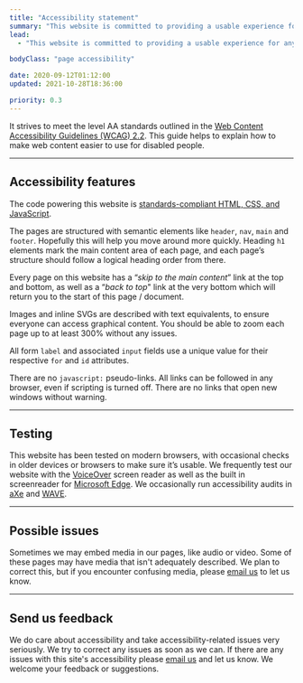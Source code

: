 ```yaml
---
title: "Accessibility statement"
summary: "This website is committed to providing a usable experience for anyone visiting it, regardless of technology or ability."
lead:
  - "This website is committed to providing a usable experience for anyone visiting it, regardless of technology or ability."

bodyClass: "page accessibility"

date: 2020-09-12T01:12:00
updated: 2021-10-28T18:36:00

priority: 0.3
---
```


It strives to meet the level AA standards outlined in the [Web Content Accessibility Guidelines (WCAG) 2.2](https://www.w3.org/TR/WCAG22/). This guide helps to explain how to make web content easier to use for disabled people.

---

## Accessibility features

The code powering this website is [standards-compliant HTML, CSS, and JavaScript](https://www.w3.org/standards/).

The pages are structured with semantic elements like `header`, `nav`, `main` and `footer`. Hopefully this will help you move around more quickly. Heading `h1` elements mark the main content area of each page, and each page’s structure should follow a logical heading order from there.

Every page on this website has a “*skip to the main content*” link at the top and bottom, as well as a “*back to top*" link at the very bottom which will return you to the start of this page / document.

Images and inline SVGs are described with text equivalents, to ensure everyone can access graphical content. You should be able to zoom each page up to at least 300% without any issues.

All form `label` and associated `input` fields use a unique value for their respective `for` and `id` attributes.

There are no `javascript:` pseudo-links. All links can be followed in any browser, even if scripting is turned off. There are no links that open new windows without warning.

---

## Testing

This website has been tested on modern browsers, with occasional checks in older devices or browsers to make sure it’s usable. We frequently test our website with the [VoiceOver](https://www.apple.com/accessibility/vision/) screen reader as well as the built in screenreader for [Microsoft Edge](https://support.microsoft.com/en-us/microsoft-edge/accessibility-features-in-microsoft-edge-4c696192-338e-9465-b2cd-bd9b698ad19a). We occasionally run accessibility audits in [aXe](https://www.deque.com/axe/) and [WAVE](https://wave.webaim.org/).

---

## Possible issues

Sometimes we may embed media in our pages, like audio or video. Some of these pages may have media that isn't adequately described. We plan to correct this, but if you encounter confusing media, please [email us](/contact) to let us know.

---

## Send us feedback

We do care about accessibility and take accessibility-related issues very seriously. We try to correct any issues as soon as we can. If there are any issues with this site's accessibility please [email us](/contact) and let us know. We welcome your feedback or suggestions.
